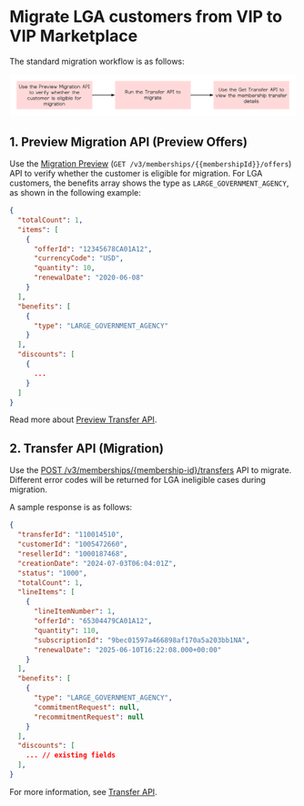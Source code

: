 # Migrate LGA customers from VIP to VIP Marketplace

The standard migration workflow is as follows:

![Workflow for migrating an LGA customer from VIP to VIP Marketplace](../image/lga_migrate.png)

## 1. Preview Migration API (Preview Offers)

Use the [Migration Preview](../migration/preview_offers.md) (`GET /v3/memberships/{{membershipId}}/offers`) API to verify whether the customer is eligible for migration. For LGA customers, the benefits array shows the type as `LARGE_GOVERNMENT_AGENCY`, as shown in the following example:

```json
{
  "totalCount": 1,
  "items": [
    {
      "offerId": "12345678CA01A12",
      "currencyCode": "USD",
      "quantity": 10,
      "renewalDate": "2020-06-08"
    }
  ],
  "benefits": [
    {
      "type": "LARGE_GOVERNMENT_AGENCY"
    }
  ],
  "discounts": [
    {
      ...
    }
  ]
}
```

Read more about [Preview Transfer API](../migration/preview_offers.md).

## 2. Transfer API (Migration)

Use the [POST /v3/memberships/{membership-id}/transfers](../migration/transfer_subscription.md) API to migrate. Different error codes will be returned for LGA ineligible cases during migration.

A sample response is as follows:

```json
{
  "transferId": "110014510",
  "customerId": "1005472660",
  "resellerId": "1000187468",
  "creationDate": "2024-07-03T06:04:01Z",
  "status": "1000",
  "totalCount": 1,
  "lineItems": [
    {
      "lineItemNumber": 1,
      "offerId": "65304479CA01A12",
      "quantity": 110,
      "subscriptionId": "9bec01597a466898af170a5a203bb1NA",
      "renewalDate": "2025-06-10T16:22:08.000+00:00"
    }
  ],
  "benefits": [
    {
      "type": "LARGE_GOVERNMENT_AGENCY",
      "commitmentRequest": null,
      "recommitmentRequest": null
    }
  ],
  "discounts": [
    ... // existing fields
  ],
}
```

For more information, see [Transfer API](../migration/transfer_subscription.md).
